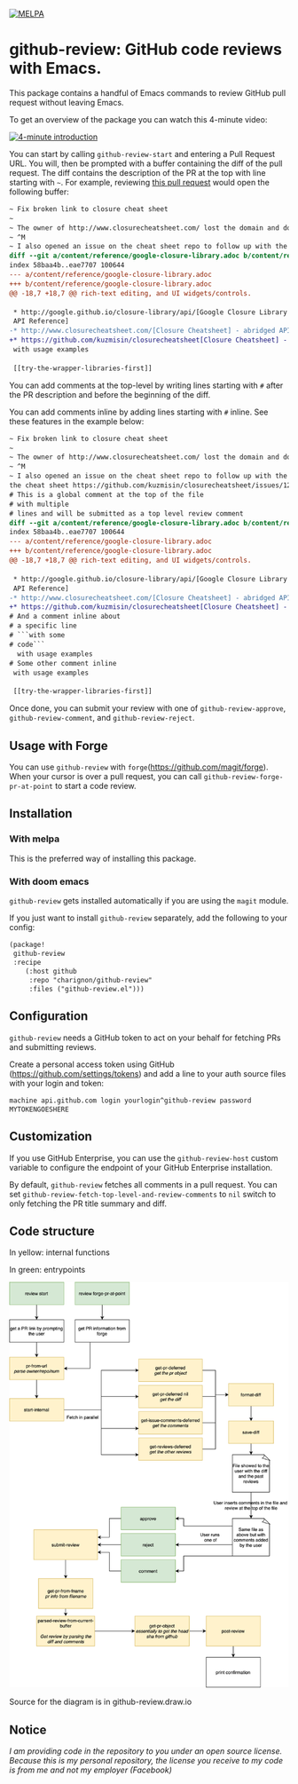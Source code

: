 [![MELPA](https://melpa.org/packages/github-review-badge.svg)](https://melpa.org/#/github-review)

# github-review: GitHub code reviews with Emacs.

This package contains a handful of Emacs commands to review GitHub pull request
without leaving Emacs.

To get an overview of the package you can watch this 4-minute video:

[![4-minute introduction](https://img.youtube.com/vi/u2tKzmKTNy4/0.jpg)](https://www.youtube.com/watch?v=u2tKzmKTNy4)

You can start by calling `github-review-start` and entering a Pull Request URL. You will, then be prompted with a buffer containing the diff of the pull request. The diff contains the description of the PR at the top with line starting with `~`. For example, reviewing [this pull request](https://github.com/clojure/clojurescript-site/pull/293) would open the following buffer:

```diff
~ Fix broken link to closure cheat sheet
~
~ The owner of http://www.closurecheatsheet.com/ lost the domain and does not intend to maintain it. This commit replaces the now defunkt link to http://www.closurecheat$
~ ^M
~ I also opened an issue on the cheat sheet repo to follow up with the author of the cheat sheet https://github.com/kuzmisin/closurecheatsheet/issues/12.
diff --git a/content/reference/google-closure-library.adoc b/content/reference/google-closure-library.adoc
index 58baa4b..eae7707 100644
--- a/content/reference/google-closure-library.adoc
+++ b/content/reference/google-closure-library.adoc
@@ -18,7 +18,7 @@ rich-text editing, and UI widgets/controls.

 * http://google.github.io/closure-library/api/[Google Closure Library
 API Reference]
-* http://www.closurecheatsheet.com/[Closure Cheatsheet] - abridged API
+* https://github.com/kuzmisin/closurecheatsheet[Closure Cheatsheet] - abridged API
 with usage examples

 [[try-the-wrapper-libraries-first]]
```

You can add comments at the top-level by writing lines starting with `#` after the PR description and before the beginning of the diff.

You can add comments inline by adding lines starting with `#` inline. See these features in the example below:

```diff
~ Fix broken link to closure cheat sheet
~
~ The owner of http://www.closurecheatsheet.com/ lost the domain and does not intend to maintain it. This commit replaces the now defunkt link to http://www.closurecheat$
~ ^M
~ I also opened an issue on the cheat sheet repo to follow up with the author of
the cheat sheet https://github.com/kuzmisin/closurecheatsheet/issues/12.
# This is a global comment at the top of the file
# with multiple
# lines and will be submitted as a top level review comment
diff --git a/content/reference/google-closure-library.adoc b/content/reference/google-closure-library.adoc
index 58baa4b..eae7707 100644
--- a/content/reference/google-closure-library.adoc
+++ b/content/reference/google-closure-library.adoc
@@ -18,7 +18,7 @@ rich-text editing, and UI widgets/controls.

 * http://google.github.io/closure-library/api/[Google Closure Library
 API Reference]
-* http://www.closurecheatsheet.com/[Closure Cheatsheet] - abridged API
+* https://github.com/kuzmisin/closurecheatsheet[Closure Cheatsheet] - abridged API
# And a comment inline about
# a specific line
# ```with some
# code```
  with usage examples
# Some other comment inline
 with usage examples

 [[try-the-wrapper-libraries-first]]
```

Once done, you can submit your review with one of `github-review-approve`, `github-review-comment`, and `github-review-reject`.

## Usage with Forge

You can use `github-review` with `forge`(https://github.com/magit/forge).
When your cursor is over a pull request, you can call `github-review-forge-pr-at-point` to start a code
review.

## Installation

### With melpa

This is the preferred way of installing this package.

### With doom emacs

`github-review` gets installed automatically if you are using the `magit` module.

If you just want to install `github-review` separately, add the following to your config:

```emacs-lisp
(package!
 github-review
 :recipe
    (:host github
     :repo "charignon/github-review"
     :files ("github-review.el")))
```

## Configuration

`github-review` needs a GitHub token to act on your behalf for fetching PRs and
submitting reviews.

Create a personal access token using GitHub (https://github.com/settings/tokens) and add a line to your auth source files with your login and token:

```
machine api.github.com login yourlogin^github-review password MYTOKENGOESHERE
```

## Customization

If you use GitHub Enterprise, you can use the `github-review-host` custom variable to
configure the endpoint of your GitHub Enterprise installation.

By default, `github-review` fetches all comments in a pull request. You can set `github-review-fetch-top-level-and-review-comments` to `nil` switch to only fetching the PR title summary and diff.

## Code structure

In yellow: internal functions

In green: entrypoints


![Architecture](./github-review.png)

Source for the diagram is in github-review.draw.io

## Notice

*I am providing code in the repository to you under an open source license. Because this is my personal repository, the license you receive to my
code is from me and not my employer (Facebook)*
